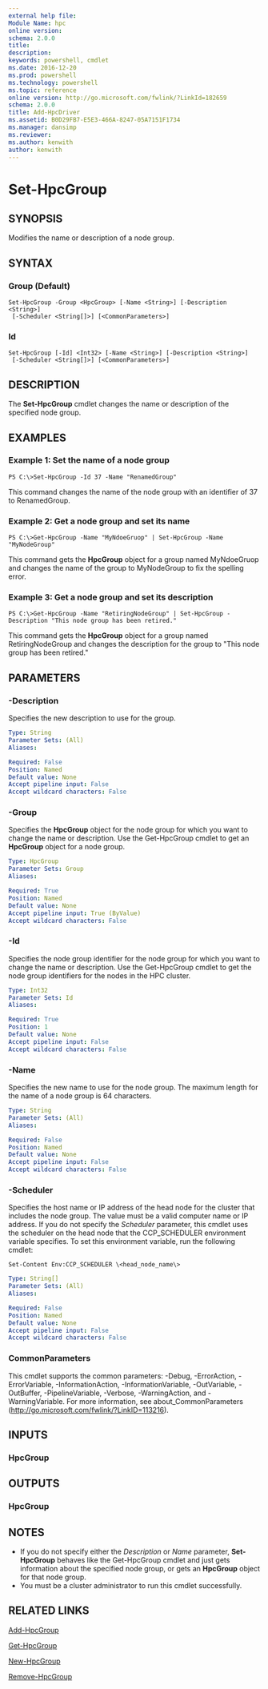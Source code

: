 ```yaml
---
external help file:
Module Name: hpc
online version:
schema: 2.0.0
title:
description:
keywords: powershell, cmdlet
ms.date: 2016-12-20
ms.prod: powershell
ms.technology: powershell
ms.topic: reference
online version: http://go.microsoft.com/fwlink/?LinkId=182659
schema: 2.0.0
title: Add-HpcDriver
ms.assetid: B0D29FB7-E5E3-466A-8247-05A7151F1734
ms.manager: dansimp
ms.reviewer:
ms.author: kenwith
author: kenwith
---
```


# Set-HpcGroup

## SYNOPSIS
Modifies the name or description of a node group.

## SYNTAX

### Group (Default)
```
Set-HpcGroup -Group <HpcGroup> [-Name <String>] [-Description <String>]
 [-Scheduler <String[]>] [<CommonParameters>]
```

### Id
```
Set-HpcGroup [-Id] <Int32> [-Name <String>] [-Description <String>]
 [-Scheduler <String[]>] [<CommonParameters>]
```

## DESCRIPTION
The **Set-HpcGroup** cmdlet changes the name or description of the specified node group.

## EXAMPLES

### Example 1: Set the name of a node group
```
PS C:\>Set-HpcGroup -Id 37 -Name "RenamedGroup"
```

This command changes the name of the node group with an identifier of 37 to RenamedGroup.

### Example 2: Get a node group and set its name
```
PS C:\>Get-HpcGroup -Name "MyNdoeGruop" | Set-HpcGroup -Name "MyNodeGroup"
```

This command gets the **HpcGroup** object for a group named MyNdoeGruop and changes the name of the group to MyNodeGroup to fix the spelling error.

### Example 3: Get a node group and set its description
```
PS C:\>Get-HpcGroup -Name "RetiringNodeGroup" | Set-HpcGroup -Description "This node group has been retired."
```

This command gets the **HpcGroup** object for a group named RetiringNodeGroup and changes the description for the group to "This node group has been retired."

## PARAMETERS

### -Description
Specifies the new description to use for the group.

```yaml
Type: String
Parameter Sets: (All)
Aliases:

Required: False
Position: Named
Default value: None
Accept pipeline input: False
Accept wildcard characters: False
```

### -Group
Specifies the **HpcGroup** object for the node group for which you want to change the name or description.
Use the Get-HpcGroup cmdlet to get an **HpcGroup** object for a node group.

```yaml
Type: HpcGroup
Parameter Sets: Group
Aliases:

Required: True
Position: Named
Default value: None
Accept pipeline input: True (ByValue)
Accept wildcard characters: False
```

### -Id
Specifies the node group identifier for the node group for which you want to change the name or description.
Use the Get-HpcGroup cmdlet to get the node group identifiers for the nodes in the HPC cluster.

```yaml
Type: Int32
Parameter Sets: Id
Aliases:

Required: True
Position: 1
Default value: None
Accept pipeline input: False
Accept wildcard characters: False
```

### -Name
Specifies the new name to use for the node group.
The maximum length for the name of a node group is 64 characters.

```yaml
Type: String
Parameter Sets: (All)
Aliases:

Required: False
Position: Named
Default value: None
Accept pipeline input: False
Accept wildcard characters: False
```

### -Scheduler
Specifies the host name or IP address of the head node for the cluster that includes the node group.
The value must be a valid computer name or IP address.
If you do not specify the *Scheduler* parameter, this cmdlet uses the scheduler on the head node that the CCP_SCHEDULER environment variable specifies.
To set this environment variable, run the following cmdlet:

`Set-Content Env:CCP_SCHEDULER \<head_node_name\>`

```yaml
Type: String[]
Parameter Sets: (All)
Aliases:

Required: False
Position: Named
Default value: None
Accept pipeline input: False
Accept wildcard characters: False
```

### CommonParameters
This cmdlet supports the common parameters: -Debug, -ErrorAction, -ErrorVariable, -InformationAction, -InformationVariable, -OutVariable, -OutBuffer, -PipelineVariable, -Verbose, -WarningAction, and -WarningVariable. For more information, see about_CommonParameters (http://go.microsoft.com/fwlink/?LinkID=113216).

## INPUTS

### HpcGroup

## OUTPUTS

### HpcGroup

## NOTES
* If you do not specify either the *Description* or *Name* parameter, **Set-HpcGroup** behaves like the Get-HpcGroup cmdlet and just gets information about the specified node group, or gets an **HpcGroup** object for that node group.
* You must be a cluster administrator to run this cmdlet successfully.

## RELATED LINKS

[Add-HpcGroup](./Add-HpcGroup.md)

[Get-HpcGroup](./Get-HpcGroup.md)

[New-HpcGroup](./New-HpcGroup.md)

[Remove-HpcGroup](./Remove-HpcGroup.md)
